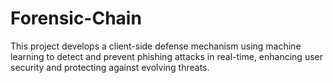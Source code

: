 # Forensic-Chain
This project develops a client-side defense mechanism using machine learning to detect and prevent phishing attacks in real-time, enhancing user security and protecting against evolving threats.
